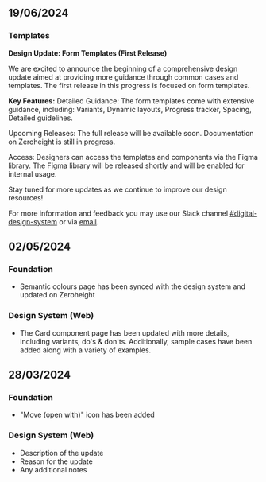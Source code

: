 ## 19/06/2024

### Templates

**Design Update: Form Templates (First Release)**

We are excited to announce the beginning of a comprehensive design update aimed at providing more guidance through common cases and templates. The first release in this progress is focused on form templates.

**Key Features:**
Detailed Guidance: The form templates come with extensive guidance, including: Variants, Dynamic layouts, Progress tracker, Spacing, Detailed guidelines.

Upcoming Releases:
The full release will be available soon.
Documentation on Zeroheight is still in progress.

Access:
Designers can access the templates and components via the Figma library.
The Figma library will be released shortly and will be enabled for internal usage.

Stay tuned for more updates as we continue to improve our design resources! 

For more information and feedback you may use our Slack channel [#digital-design-system](https://vi-iot.slack.com/archives/C03M3CH8YRL) or via [email](mailto:designsystem@viessmann.com).

## 02/05/2024

### Foundation
- Semantic colours page has been synced with the design system and updated on Zeroheight

### Design System (Web)
- The Card component page has been updated with more details, including variants, do's & don'ts. Additionally, sample cases have been added along with a variety of examples.


## 28/03/2024 

### Foundation
- "Move (open with)" icon has been added

### Design System (Web)
- Description of the update
- Reason for the update
- Any additional notes
